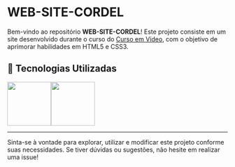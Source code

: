 # WEB-SITE-CORDEL 

Bem-vindo ao repositório **WEB-SITE-CORDEL**! Este projeto consiste em um site desenvolvido durante o curso do [Curso em Vídeo](https://wwww.cursoemvideo.com), com o objetivo de aprimorar habilidades em HTML5 e CSS3.

## 🎨 Tecnologias Utilizadas
<img src="https://github.com/Anmol-Baranwal/Cool-GIFs-For-GitHub/assets/74038190/29fd6286-4e7b-4d6c-818f-c4765d5e39a9" width="100"><img src="https://github.com/Anmol-Baranwal/Cool-GIFs-For-GitHub/assets/74038190/67f477ed-6624-42da-99f0-1a7b1a16eecb" width="100">

<hr />

Sinta-se à vontade para explorar, utilizar e modificar este projeto conforme suas necessidades. Se tiver dúvidas ou sugestões, não hesite em realizar uma issue!

